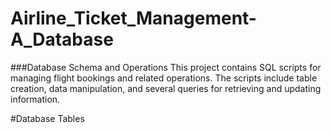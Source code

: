 # Airline_Ticket_Management-A_Database

###Database Schema and Operations
This project contains SQL scripts for managing flight bookings and related operations. The scripts include table creation, data manipulation, and several queries for retrieving and updating information.

#Database Tables
